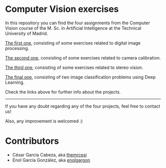 # Computer Vision exercises

In this repository you can find the four assignments from the Computer Vision course of the M. Sc. in Artificial Intelligence at the Technical University of Madrid.

[The first one](https://github.com/themrcesi/ComputerVision/tree/main/Pr%C3%A1ctica1), consisting of some exercises related to digital image processing.

[The second one](https://github.com/themrcesi/ComputerVision/tree/main/Pr%C3%A1ctica2), consisting of some exercises related to camera calibration.

[The third one](), consisting of some exercises related to stereo vision.

[The final one](), consisting of two image classification problems using Deep Learning.

Check the links above for further info about the projects.

---

If you have any doubt regarding any of the four projects, feel free to contact us!

Also, any improvement is welcomed :)

# Contributors

+ César García Cabeza, aka [themrcesi](https://themrcesi.github.io)
+ Enol García González, aka [enolgargon](https://github.com/enolgargon)